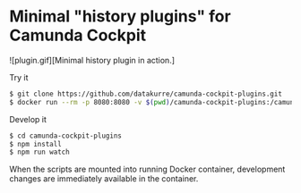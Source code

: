 Minimal "history plugins" for Camunda Cockpit
=============================================

![plugin.gif][Minimal history plugin in action.]

Try it

```bash
$ git clone https://github.com/datakurre/camunda-cockpit-plugins.git
$ docker run --rm -p 8080:8080 -v $(pwd)/camunda-cockpit-plugins:/camunda/webapps/camunda/app/cockpit/scripts/:ro camunda/camunda-bpm-platform:latest
```

Develop it

```bash
$ cd camunda-cockpit-plugins
$ npm install
$ npm run watch
```

When the scripts are mounted into running Docker container, development changes are immediately available in the container.
